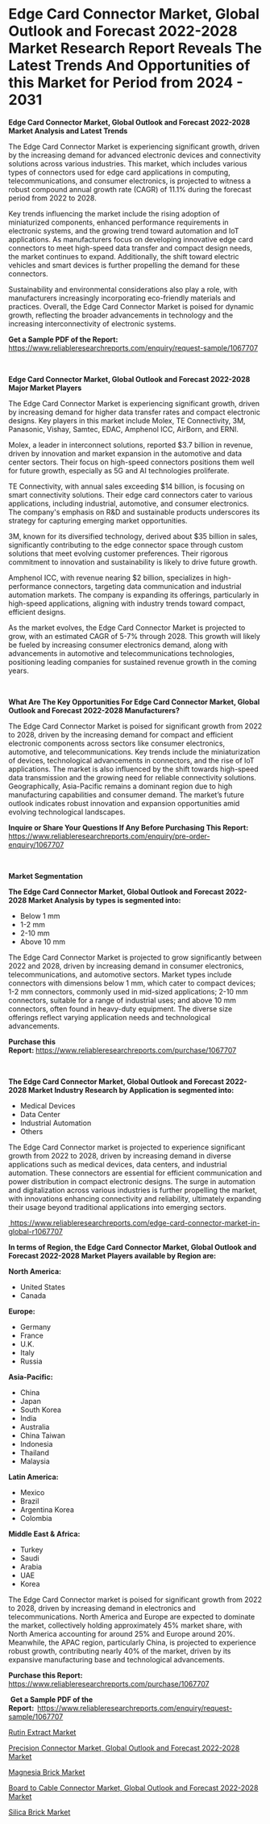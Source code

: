 <p><h1>Edge Card Connector Market, Global Outlook and Forecast 2022-2028 Market Research Report Reveals The Latest Trends And Opportunities of this Market for Period from 2024 - 2031</h1></p><p><strong>Edge Card Connector Market, Global Outlook and Forecast 2022-2028 Market Analysis and Latest Trends</strong></p>
<p><p>The Edge Card Connector Market is experiencing significant growth, driven by the increasing demand for advanced electronic devices and connectivity solutions across various industries. This market, which includes various types of connectors used for edge card applications in computing, telecommunications, and consumer electronics, is projected to witness a robust compound annual growth rate (CAGR) of 11.1% during the forecast period from 2022 to 2028.</p><p>Key trends influencing the market include the rising adoption of miniaturized components, enhanced performance requirements in electronic systems, and the growing trend toward automation and IoT applications. As manufacturers focus on developing innovative edge card connectors to meet high-speed data transfer and compact design needs, the market continues to expand. Additionally, the shift toward electric vehicles and smart devices is further propelling the demand for these connectors. </p><p>Sustainability and environmental considerations also play a role, with manufacturers increasingly incorporating eco-friendly materials and practices. Overall, the Edge Card Connector Market is poised for dynamic growth, reflecting the broader advancements in technology and the increasing interconnectivity of electronic systems.</p></p>
<p><strong>Get a Sample PDF of the Report:&nbsp;</strong> <a href="https://www.reliableresearchreports.com/enquiry/request-sample/1067707">https://www.reliableresearchreports.com/enquiry/request-sample/1067707</a></p>
<p>&nbsp;</p>
<p><strong>Edge Card Connector Market, Global Outlook and Forecast 2022-2028 Major Market Players</strong></p>
<p><p>The Edge Card Connector Market is experiencing significant growth, driven by increasing demand for higher data transfer rates and compact electronic designs. Key players in this market include Molex, TE Connectivity, 3M, Panasonic, Vishay, Samtec, EDAC, Amphenol ICC, AirBorn, and ERNI. </p><p>Molex, a leader in interconnect solutions, reported $3.7 billion in revenue, driven by innovation and market expansion in the automotive and data center sectors. Their focus on high-speed connectors positions them well for future growth, especially as 5G and AI technologies proliferate.</p><p>TE Connectivity, with annual sales exceeding $14 billion, is focusing on smart connectivity solutions. Their edge card connectors cater to various applications, including industrial, automotive, and consumer electronics. The company's emphasis on R&D and sustainable products underscores its strategy for capturing emerging market opportunities.</p><p>3M, known for its diversified technology, derived about $35 billion in sales, significantly contributing to the edge connector space through custom solutions that meet evolving customer preferences. Their rigorous commitment to innovation and sustainability is likely to drive future growth.</p><p>Amphenol ICC, with revenue nearing $2 billion, specializes in high-performance connectors, targeting data communication and industrial automation markets. The company is expanding its offerings, particularly in high-speed applications, aligning with industry trends toward compact, efficient designs.</p><p>As the market evolves, the Edge Card Connector Market is projected to grow, with an estimated CAGR of 5-7% through 2028. This growth will likely be fueled by increasing consumer electronics demand, along with advancements in automotive and telecommunications technologies, positioning leading companies for sustained revenue growth in the coming years.</p></p>
<p>&nbsp;</p>
<p><strong>What Are The Key Opportunities For Edge Card Connector Market, Global Outlook and Forecast 2022-2028 Manufacturers?</strong></p>
<p><p>The Edge Card Connector Market is poised for significant growth from 2022 to 2028, driven by the increasing demand for compact and efficient electronic components across sectors like consumer electronics, automotive, and telecommunications. Key trends include the miniaturization of devices, technological advancements in connectors, and the rise of IoT applications. The market is also influenced by the shift towards high-speed data transmission and the growing need for reliable connectivity solutions. Geographically, Asia-Pacific remains a dominant region due to high manufacturing capabilities and consumer demand. The market’s future outlook indicates robust innovation and expansion opportunities amid evolving technological landscapes.</p></p>
<p><strong>Inquire or Share Your Questions If Any Before Purchasing This Report:</strong> <a href="https://www.reliableresearchreports.com/enquiry/pre-order-enquiry/1067707">https://www.reliableresearchreports.com/enquiry/pre-order-enquiry/1067707</a></p>
<p>&nbsp;</p>
<p><strong>Market Segmentation</strong></p>
<p><strong>The Edge Card Connector Market, Global Outlook and Forecast 2022-2028 Market Analysis by types is segmented into:</strong></p>
<p><ul><li>Below 1 mm</li><li>1-2 mm</li><li>2-10 mm</li><li>Above 10 mm</li></ul></p>
<p><p>The Edge Card Connector Market is projected to grow significantly between 2022 and 2028, driven by increasing demand in consumer electronics, telecommunications, and automotive sectors. Market types include connectors with dimensions below 1 mm, which cater to compact devices; 1-2 mm connectors, commonly used in mid-sized applications; 2-10 mm connectors, suitable for a range of industrial uses; and above 10 mm connectors, often found in heavy-duty equipment. The diverse size offerings reflect varying application needs and technological advancements.</p></p>
<p><strong>Purchase this Report:&nbsp;</strong><a href="https://www.reliableresearchreports.com/purchase/1067707">https://www.reliableresearchreports.com/purchase/1067707</a></p>
<p>&nbsp;</p>
<p><strong>The Edge Card Connector Market, Global Outlook and Forecast 2022-2028 Market Industry Research by Application is segmented into:</strong></p>
<p><ul><li>Medical Devices</li><li>Data Center</li><li>Industrial Automation</li><li>Others</li></ul></p>
<p><p>The Edge Card Connector market is projected to experience significant growth from 2022 to 2028, driven by increasing demand in diverse applications such as medical devices, data centers, and industrial automation. These connectors are essential for efficient communication and power distribution in compact electronic designs. The surge in automation and digitalization across various industries is further propelling the market, with innovations enhancing connectivity and reliability, ultimately expanding their usage beyond traditional applications into emerging sectors.</p></p>
<p><a href="https://www.reliableresearchreports.com/edge-card-connector-market-in-global-r1067707">&nbsp;https://www.reliableresearchreports.com/edge-card-connector-market-in-global-r1067707</a></p>
<p><strong>In terms of Region, the Edge Card Connector Market, Global Outlook and Forecast 2022-2028 Market Players available by Region are:</strong></p>
<p>
    <p> <strong> North America: </strong>
        <ul>
            <li>United States</li>
            <li>Canada</li>
        </ul>
        </p> 
    <p> <strong> Europe: </strong>
        <ul>
            <li>Germany</li>
            <li>France</li>
            <li>U.K.</li>
            <li>Italy</li>
            <li>Russia</li>
        </ul>
        </p> 
    <p> <strong> Asia-Pacific: </strong>
        <ul>
            <li>China</li>
            <li>Japan</li>
            <li>South Korea</li>
            <li>India</li>
            <li>Australia</li>
            <li>China Taiwan</li>
            <li>Indonesia</li>
            <li>Thailand</li>
            <li>Malaysia</li>
        </ul>
        </p> 
    <p> <strong> Latin America: </strong>
        <ul>
            <li>Mexico</li>
            <li>Brazil</li>
            <li>Argentina Korea</li>
            <li>Colombia</li>
        </ul>
        </p> 
    <p> <strong> Middle East & Africa: </strong>
        <ul>
            <li>Turkey</li>
            <li>Saudi</li>
            <li>Arabia</li>
            <li>UAE</li>
            <li>Korea</li>
        </ul>
    </p>
    </p>
<p><p>The Edge Card Connector market is poised for significant growth from 2022 to 2028, driven by increasing demand in electronics and telecommunications. North America and Europe are expected to dominate the market, collectively holding approximately 45% market share, with North America accounting for around 25% and Europe around 20%. Meanwhile, the APAC region, particularly China, is projected to experience robust growth, contributing nearly 40% of the market, driven by its expansive manufacturing base and technological advancements.</p></p>
<p><strong>Purchase this Report: </strong><a href="https://www.reliableresearchreports.com/purchase/1067707">https://www.reliableresearchreports.com/purchase/1067707</a></p>
<p>&nbsp;<strong>Get a Sample PDF of the Report:&nbsp;&nbsp;</strong><a href="https://www.reliableresearchreports.com/enquiry/request-sample/1067707">https://www.reliableresearchreports.com/enquiry/request-sample/1067707</a></p>
<p><strong></strong></p>
<p><p><a href="https://www.linkedin.com/pulse/global-rutin-extract-market-sector2024-2031-metrics-strategic-0aegc?trackingId=8v7Y086lSVGua1oRcOBUcg%3D%3D">Rutin Extract Market</a></p><p><a href="https://github.com/AshikRahman665/Market-Research-Report-List-1/blob/main/precision-connector-market-global-outlook-and-forecast-2022-2028-market.md">Precision Connector Market, Global Outlook and Forecast 2022-2028 Market</a></p><p><a href="https://issuu.com/reportprime-2/docs/magnesia-brick-market-size-2030.ppt_515272082aca4e">Magnesia Brick Market</a></p><p><a href="https://github.com/AfsanaMia652/Market-Research-Report-List-1/blob/main/board-to-cable-connector-market-global-outlook-and-forecast-2022-2028-market.md">Board to Cable Connector Market, Global Outlook and Forecast 2022-2028 Market</a></p><p><a href="https://issuu.com/reportprime-2/docs/silica-brick-market-size-2030.pptx_d7716f9253f367">Silica Brick Market</a></p></p>
